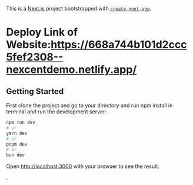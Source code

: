 This is a [Next.js](https://nextjs.org/) project bootstrapped with [`create-next-app`](https://github.com/vercel/next.js/tree/canary/packages/create-next-app).

# Deploy Link of Website:https://668a744b101d2ccc5fef2308--nexcentdemo.netlify.app/
 
## Getting Started
First clone the  project and go to your directory and run npm install in terminal 
and  run the development server:

```bash
npm run dev
# or
yarn dev
# or
pnpm dev
# or
bun dev
```

Open [http://localhost:3000](http://localhost:3000) with your browser to see the result.




.
